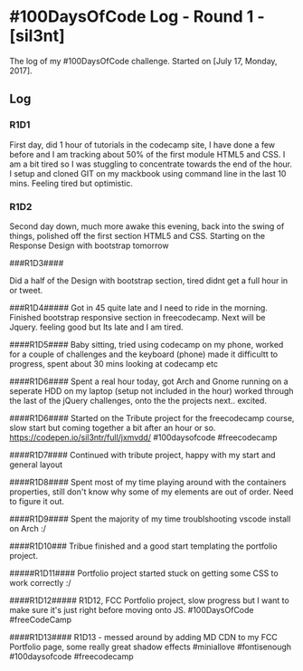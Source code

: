 # #100DaysOfCode Log - Round 1 - [sil3nt]

The log of my #100DaysOfCode challenge. Started on [July 17, Monday, 2017].

## Log

### R1D1 #####

First day, did 1 hour of tutorials in the codecamp site, I have done a few before and I am tracking about 50% of the first module HTML5 and CSS.
I am a bit tired so I was stuggling to concentrate towards the end of the hour. I setup and cloned GIT on my mackbook using command line in the last 10 mins. Feeling tired but optimistic.

### R1D2 #####

Second day down, much more awake this evening, back into the swing of things, polished off
the first section HTML5 and CSS. Starting on the Response Design with bootstrap tomorrow

###R1D3####

Did a half of the Design with bootstrap section, tired didnt get a full hour in or tweet.

###R1D4#####
Got in 45 quite late and I need to ride in the morning. Finished bootstrap responsive section in freecodecamp. Next will be Jquery. feeling good but Its late and I am tired.



####R1D5####
Baby sitting, tried using codecamp on my phone, worked for a couple of challenges and the keyboard (phone) 
made it difficultt to progress, spent about 30 mins looking at codecamp etc

####R1D6####
Spent a real hour today, got Arch and Gnome running on a seperate HDD on my laptop (setup not included in the 
hour) worked through the last of the jQuery challenges, onto the the projects next.. excited.

####R1D6####
Started on the Tribute project for the freecodecamp course, slow start 
but coming together a bit after an hour or so. 
https://codepen.io/sil3ntr/full/jxmvdd/ #100daysofcode #freecodecamp 

####R1D7####
Continued with tribute project, happy with my start and general layout

####R1D8####
Spent most of my time playing around with the containers properties, 
still don't know why some of my elements are out of order. Need to 
figure it out.


####R1D9####
Spent the majority of my time troublshooting vscode install on Arch :/

####R1D10###
Tribue finished and a good start templating the portfolio project.


#####R1D11####
Portfolio project started stuck on getting some CSS to work correctly :/

####R1D12#####
R1D12, FCC Portfolio project, slow progress but I want to make sure it's just right before moving onto JS. #100DaysOfCode #freeCodeCamp 

####R1D13####
R1D13 - messed around by adding MD CDN to my FCC Portfolio page, some really great shadow effects #miniallove #fontisenough #100daysofcode #freecodecamp